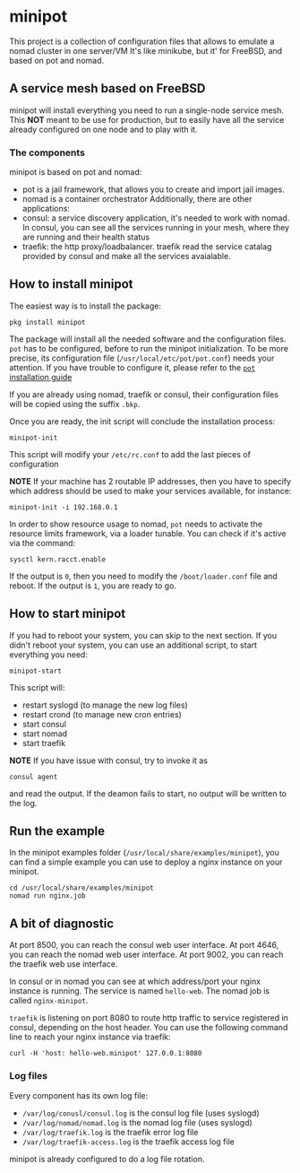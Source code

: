 # minipot

This project is a collection of configuration files that allows to emulate a nomad cluster in one server/VM
It's like minikube, but it' for FreeBSD, and based on pot and nomad.

## A service mesh based on FreeBSD

minipot will install everything you need to run a single-node service mesh.
This **NOT** meant to be use for production, but to easily have all the service already configured on one node and to play with it.

### The components

minipot is based on pot and nomad:
* pot is a jail framework, that allows you to create and import jail images.
* nomad is a container orchestrator
Additionally, there are other applications:
* consul: a service discovery application, it's needed to work with nomad. In consul, you can see all the services running in your mesh, where they are running and their health status
* traefik: the http proxy/loadbalancer. traefik read the service catalag provided by consul and make all the services avaialable.

## How to install minipot

The easiest way is to install the package:
```console
pkg install minipot
```
The package will install all the needed software and the configuration files.
`pot` has to be configured, before to run the minipot initialization. To be more precise, its configuration file (`/usr/local/etc/pot/pot.conf`) needs your attention. If you have trouble to configure it, please refer to the [`pot` installation guide](https://github.com/pizzamig/pot/blob/master/share/doc/pot/Installation.md)

If you are already using nomad, traefik or consul, their configuration files will be copied using the suffix `.bkp`.

Once you are ready, the init script will conclude the installation process:
```console
minipot-init
```
This script will modify your `/etc/rc.conf` to add the last pieces of configuration

**NOTE** If your machine has 2 routable IP addresses, then you have to specify which address should be used to make your services available, for instance:
```console
minipot-init -i 192.168.0.1
```

In order to show resource usage to nomad, `pot` needs to activate the resource limits framework, via a loader tunable. You can check if it's active via the command:
```console
sysctl kern.racct.enable
```
If the output is `0`, then you need to modify the `/boot/loader.conf` file and reboot.
If the output is `1`, you are ready to go.

## How to start minipot
If you had to reboot your system, you can skip to the next section.
If you didn't reboot your system, you can use an additional script, to start everything you need:
```console
minipot-start
```

This script will:
* restart syslogd (to manage the new log files)
* restart crond (to manage new cron entries)
* start consul
* start nomad
* start traefik

**NOTE** If you have issue with consul, try to invoke it as
```
consul agent
```
and read the output. If the deamon fails to start, no output will be written to the log.
## Run the example
In the minipot examples folder (`/usr/local/share/examples/minipot`), you can find a simple example you can use to deploy a nginx instance on your minipot.

```console
cd /usr/local/share/examples/minipot
nomad run nginx.job
```

## A bit of diagnostic

At port 8500, you can reach the consul web user interface.
At port 4646, you can reach the nomad web user interface.
At port 9002, you can reach the traefik web use interface.

In consul or in nomad you can see at which address/port your nginx instance is running.
The service is named `hello-web`.
The nomad job is called `nginx-minipot`.

`traefik` is listening on port 8080 to route http traffic to service registered in consul, depending on the host header.
You can use the following command line to reach your nginx instance via traefik:
``` console
curl -H 'host: hello-web.minipot' 127.0.0.1:8080
```

### Log files

Every component has its own log file:
* `/var/log/conusl/consul.log` is the consul log file (uses syslogd)
* `/var/log/nomad/nomad.log` is the nomad log file (uses syslogd)
* `/var/log/traefik.log` is the traefik error log file
* `/var/log/traefik-access.log` is the traefik access log file

minipot is already configured to do a log file rotation.

